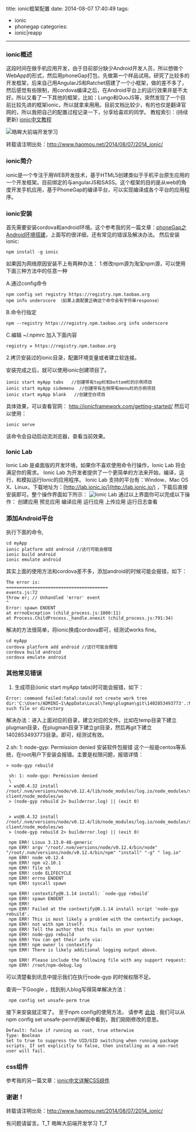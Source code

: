 title: ionic框架配置
date: 2014-08-07 17:40:49
tags:
- ionic
- phonegap
categories:
- ionic|reapp
---
### ionic概述

这段时间在做手机应用开发，由于目前部分缺少Android开发人员，所以想做个WebApp的形式，然后用phoneGap打包，先做第一个样品试用。研究了比较多的开发框架，后来自己用AngularJS和Ratchet搭建了一个小框架，做的差不多了，然后感觉有些限制，用cordova编译之后，在Android平台上的运行效果并是不太好。所以又看了一下其他的框架，比如：Lungo和QuoJS等，突然发现了一个目前比较先进的框架ionic，所以就拿来用用。目前文档比较少，有的也仅是翻译官网的，所以我把自己的配置过程记录一下，分享给喜欢的同学。
教程索引：(持续更新)
[ionic中文教程](http://www.haomou.net/2014/10/06/2014_ionic_learn/)

<!--more-->
<img alt="皓眸大前端开发学习" src="/images/ionic.png" class="floatnone" alt="皓眸大前端开发学习"/>

转载请注明出处：http://www.haomou.net/2014/08/07/2014_ionic/
### ionic简介
ionic是一个专注于用WEB开发技术，基于HTML5创建类似于手机平台原生应用的一个开发框架。目前绑定的与angularJS和SASS。这个框架的目的是从web的角度开发手机应用，基于PhoneGap的编译平台，可以实现编译成各个平台的应用程序。
### ionic安装
首先需要安装cordova和android环境。这个参考我的另一篇文章：[phoneGap之Android环境搭建](http://www.haomou.net/2014/08/06/2014_phonegap_android/ )，上面写的很详细，还有常见的错误及解决办法。
然后安装ionic:
```{bash}
npm install -g ionic
```
如果因为网络原因安装不上有两种办法：
1.修改npm源为淘宝npm源，可以使用下面三种方法中的任意一种

A.通过config命令
```
npm config set registry https://registry.npm.taobao.org 
npm info underscore （如果上面配置正确这个命令会有字符串response）
```
B.命令行指定
```
npm --registry https://registry.npm.taobao.org info underscore 
```
C.编辑 ~/.npmrc 加入下面内容
```
registry = https://registry.npm.taobao.org
```
2.拷贝安装过的ionic目录，配置环境变量或者建立软连接。

安装完成之后，就可以使用ionic创建项目了。
```{bash}
ionic start myApp tabs   //创建带有top栏和bottom栏的示例项目
ionic start myApp sidemenu  //创建带有左侧带有menu栏的示例项目
ionic start myApp blank   //创建空白项目
```
具体效果，可以查看官网： http://ionicframework.com/getting-started/
然后可以使用：
```{bash}
ionic serve
```
该命令会自动启动流浏览器，查看当前效果。
### Ionic Lab
Ionic Lab 是桌面版的开发环境，如果你不喜欢使用命令行操作，Ionic Lab 将会满足你的需求。
Ionic Lab 为开发者提供了一个更简单的方法来开始，编译，运行，和模拟运行Ionic的应用程序。
Ionic Lab 支持的平台有：Window、Mac OS X、Linux，下载地址为：[http://lab.ionic.io/](http://lab.ionic.io/) ，下载后直接安装即可。整个操作界面如下所示：
<img alt="Ionic Lab" src="/images/lab-preview.png" class="floatnone"/>
通过以上界面你可以完成以下操作：
创建应用
预览应用
编译应用
运行应用
上传应用
运行日志查看

### 添加Android平台
执行下面的命令,
```{bash}
cd myApp
ionic platform add android //这行可能会报错
ionic build android
ionic emulate android
```
其实上面的使用方法和cordova差不多，添加android的时候可能会报错，如下：
```{bash}
The error is:
=======================================
events.js:72
throw er; // Unhandled 'error' event
^
Error: spawn ENOENT
at errnoException (child_process.js:1000:11)
at Process.ChildProcess._handle.onexit (child_process.js:791:34)
```
解决的方法很简单，将ionic换成cordova即可，经测试works fine。
```{bash}
cd myApp
cordova platform add android //这行可能会报错
cordova build android
cordova emulate android
```

### 其他常见错误
1. 生成项目(ionic start myApp tabs)时可能会报错，如下：
```{bash}
Error: command failed:fatal:could not create work tree dir:'C:\Users/ADMINI~1\AppData\Local\Temp\plugman\git\1402853493773'.:No such file or directory
```
解决办法：进入上面对应的目录，建立对应的文件。比如在temp目录下建立plugman目录，在plugman目录下建立git目录，然后再git下建立1402853493773目录。即可，经测试有效。

2.sh: 1: node-gyp: Permission denied 安装软件包报错
这个一般是centos等系统，在root用户下安装会报错。主要是权限问题，报错详情：
```
> node-gyp rebuild

 sh: 1: node-gyp: Permission denied
 \
 > ws@0.4.32 install /root/.nvm/versions/node/v0.12.4/lib/node_modules/log.io/node_modules/socket.io-client/node_modules/ws
 > (node​​-gyp rebuild 2> builderror.log) || (exit 0)


 > ws@0.4.32 install /root/.nvm/versions/node/v0.12.4/lib/node_modules/log.io/node_modules/socket.io/node_modules/socket.io-client/node_modules/ws
 > (node​​-gyp rebuild 2> builderror.log) || (exit 0)

 npm ERR! Linux 3.13.0-48-generic
 npm ERR! argv "/root/.nvm/versions/node/v0.12.4/bin/node" "/root/.nvm/versions/node/v0.12.4/bin/npm" "install" "-g" " log.io"
 npm ERR! node v0.12.4
 npm ERR! npm v2.10.1
 npm ERR! file sh
 npm ERR! code ELIFECYCLE
 npm ERR! errno ENOENT
 npm ERR! syscall spawn

 npm ERR! contextify@0.1.14 install: `node-gyp rebuild`
 npm ERR! spawn ENOENT
 npm ERR!
 npm ERR! Failed at the contextify@0.1.14 install script 'node-gyp rebuild'.
 npm ERR! This is most likely a problem with the contextify package,
 npm ERR! not with npm itself.
 npm ERR! Tell the author that this fails on your system:
 npm ERR! node-gyp rebuild
 npm ERR! You can get their info via:
 npm ERR! npm owner ls contextify
 npm ERR! There is likely additional logging output above.

 npm ERR! Please include the following file with any support request:
 npm ERR! /root/npm-debug.log
```
可以清楚看到讯息中提示我们在执行node-gyp 的时候权限不足。

查询一下Google ，找到别人blog写得简单解决方法：
```
 npm config set unsafe-perm true
```
接下来安装就正常了。 至于npm config的使用方法， 请参考 [此处](https://translate.googleusercontent.com/translate_c?depth=1&hl=zh-CN&prev=search&rurl=translate.google.com.sg&sl=zh-TW&u=https://docs.npmjs.com/misc/config&usg=ALkJrhjNU7KHzjR4I6JC5IMFf4Ffcg3KaA) .
我们可以从npm config set unsafe-perm的解说中看到，我们刚刚修改的意思。
```
Default: false if running as root, true otherwise
Type: Boolean
Set to true to suppress the UID/GID switching when running package scripts. If set explicitly to false, then installing as a non-root user will fail.
```

### css组件
参考我的另一篇文章：[ionic中文详解CSS组件](http://www.haomou.net/2014/08/09/2014_ionic_api_css/ )
### 谢谢！
转载请注明出处：http://www.haomou.net/2014/08/07/2014_ionic/

有问题请留言。T_T  皓眸大前端开发学习  T_T
